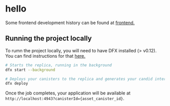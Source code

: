 # hello

Some frontend development history can be found at [frontend.](https://github.com/ColourfulMelon/hackathon-frontend)



## Running the project locally

To rumn the project locally, you will need to have DFX installed (> v0.12). You can find instructions for that [here.](https://sdk.dfinity.org/docs/quickstart/local-quickstart.html)

```bash
# Starts the replica, running in the background
dfx start --background

# Deploys your canisters to the replica and generates your candid interface
dfx deploy
```

Once the job completes, your application will be available at `http://localhost:4943?canisterId={asset_canister_id}`.
